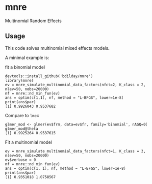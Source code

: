 # mnre

Multinomial Random Effects

## Usage

This code solves multinomial mixed effects models. 

A minimal example is:

fit a binomial model

``` 
devtools::install_github('bdilday/mnre')
library(mnre)
ev = mnre_simulate_multinomial_data_factors(nfct=2, K_class = 2, nlev=50, nobs=20000)
nf = mnre::nd_min_fun(ev)
ans = optim(c(1,1), nf, method = "L-BFGS", lower=1e-8)
print(ans$par)
[1] 0.9926043 0.9537682
```

Compare to `lme4`

```
glmer_mod <- glmer(ev$frm, data=ev$fr, family='binomial', nAGQ=0)
glmer_mod@theta
[1] 0.9925264 0.9537615
```

Fit a multinomial model

``` 
ev = mnre_simulate_multinomial_data_factors(nfct=1, K_class = 3, nlev=50, nobs=20000)
ev$verbose = 0
nf = mnre::nd_min_fun(ev)
ans = optim(c(1, 1), nf, method = "L-BFGS", lower=1e-8)
print(ans$par)
[1] 0.9351018 1.0758567
```


